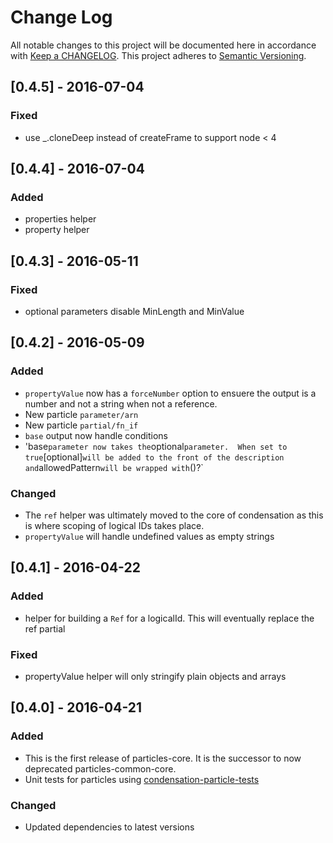 # Change Log
All notable changes to this project will be documented here in
accordance with [Keep a CHANGELOG][keep-changelog-url].
This project adheres to [Semantic Versioning][semver-url].

## [0.4.5] - 2016-07-04
### Fixed
- use \_.cloneDeep instead of createFrame to support node < 4

## [0.4.4] - 2016-07-04
### Added
- properties helper
- property helper

## [0.4.3] - 2016-05-11
### Fixed
- optional parameters disable MinLength and MinValue

## [0.4.2] - 2016-05-09
### Added
- `propertyValue` now has a `forceNumber` option to ensuere the output
  is a number and not a string when not a reference.
- New particle `parameter/arn`
- New particle `partial/fn_if`
- `base` output now handle conditions
- 'base` parameter now takes the `optional` parameter.  When set to true
  `[optional]` will be added to the front of the description and
  `allowedPattern` will be wrapped with `()?`

### Changed
- The `ref` helper was ultimately moved to the core of condensation as
  this is where scoping of logical IDs takes place.
- `propertyValue` will handle undefined values as empty strings

## [0.4.1] - 2016-04-22
### Added
- helper for building a `Ref` for a logicalId. This will eventually replace the
  ref partial

### Fixed
- propertyValue helper will only stringify plain objects and arrays

## [0.4.0] - 2016-04-21
### Added
- This is the first release of particles-core.  It is the successor to now
  deprecated particles-common-core.
- Unit tests for particles using [condensation-particle-tests][cpt-url]

### Changed
- Updated dependencies to latest versions

[cpt-url]: https://github.com/SungardAS/condensation-particle-tests
[semver-url]: http://semver.org
[keep-changelog-url]: http://keepachangelog.com
